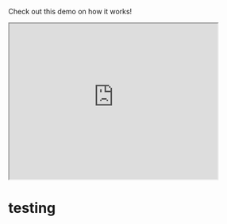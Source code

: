 Check out this demo on how it works!

<iframe width="420" height="315"
src="https://www.youtube.com/embed/ArzmYbhUqGE">
</iframe>
<h1> testing </h1>
